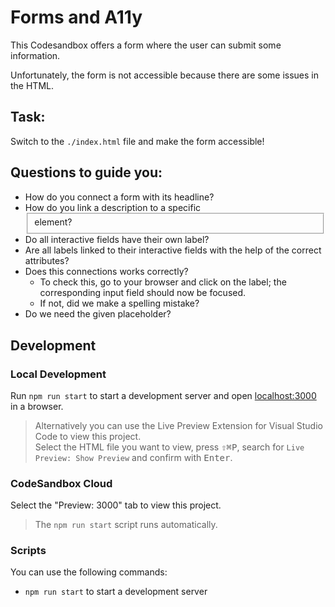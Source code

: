 # Forms and A11y

This Codesandbox offers a form where the user can submit some information.

Unfortunately, the form is not accessible because there are some issues in the HTML.

## Task:

Switch to the `./index.html` file and make the form accessible!

## Questions to guide you:

- How do you connect a form with its headline?
- How do you link a description to a specific <fieldset> element?
- Do all interactive fields have their own label?
- Are all labels linked to their interactive fields with the help of the correct attributes?
- Does this connections works correctly?
  - To check this, go to your browser and click on the label; the corresponding input field should now be focused.
  - If not, did we make a spelling mistake?
- Do we need the given placeholder?

## Development

### Local Development

Run `npm run start` to start a development server and open [localhost:3000](http://localhost:3000) in a browser.

> Alternatively you can use the Live Preview Extension for Visual Studio Code to view this project.  
> Select the HTML file you want to view, press <kbd>⇧</kbd><kbd>⌘</kbd><kbd>P</kbd>, search for `Live Preview: Show Preview` and confirm with <kbd>Enter</kbd>.

### CodeSandbox Cloud

Select the "Preview: 3000" tab to view this project.

> The `npm run start` script runs automatically.

### Scripts

You can use the following commands:

- `npm run start` to start a development server

